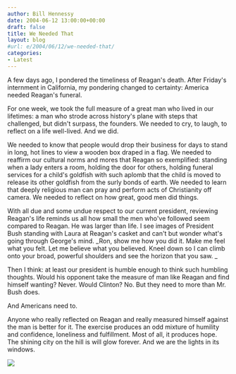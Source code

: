 ```yaml
---
author: Bill Hennessy
date: 2004-06-12 13:00:00+00:00
draft: false
title: We Needed That
layout: blog
#url: e/2004/06/12/we-needed-that/
categories:
- Latest
---
```





A few days ago, I pondered the timeliness of Reagan's death. After Friday's internment in California, my pondering changed to certainty: America needed Reagan's funeral.




For one week, we took the full measure of a great man who lived in our lifetimes: a man who strode across history's plane with steps that challenged, but didn't surpass, the founders. We needed to cry, to laugh, to reflect on a life well-lived. And we did.




We needed to know that people would drop their business for days to stand in long, hot lines to view a wooden box draped in a flag. We needed to reaffirm our cultural norms and mores that Reagan so exemplified: standing when a lady enters a room, holding the door for others, holding funeral services for a child's goldfish with such aplomb that the child is moved to release its other goldfish from the surly bonds of earth. We needed to learn that deeply religious man can pray and perform acts of Christianity off camera. We needed to reflect on how great, good men did things.




With all due and some undue respect to our current president, reviewing Reagan's life reminds us all how small the men who've followed seem compared to Reagan. He was larger than life. I see images of President Bush standing with Laura at Reagan's casket and can't but wonder what's going through George's mind. _Ron, show me how you did it. Make me feel what you felt. Let me believe what you believed. Kneel down so I can climb onto your broad, powerful shoulders and see the horizon that you saw. _




Then I think: at least our president is humble enough to think such humbling thoughts. Would his opponent take the measure of man like Reagan and find himself wanting? Never. Would Clinton? No. But they need to more than Mr. Bush does.




And Americans need to.




Anyone who really reflected on Reagan and really measured himself against the man is better for it. The exercise produces an odd mixture of humility and confidence, loneliness and fulfillment. Most of all, it produces hope. The shining city on the hill is will glow forever. And we are the lights in its windows.

![](https://blog.billhennessy.com/aggbug.aspx?PostID=751)


